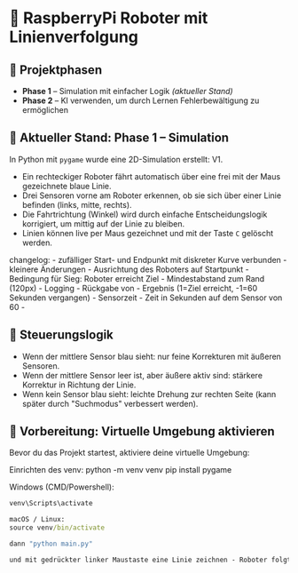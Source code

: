 # 🤖 RaspberryPi Roboter mit Linienverfolgung

## 🚧 Projektphasen

- **Phase 1** – Simulation mit einfacher Logik *(aktueller Stand)*
- **Phase 2** – KI verwenden, um durch Lernen Fehlerbewältigung zu ermöglichen

## 🧪 Aktueller Stand: Phase 1 – Simulation

In Python mit `pygame` wurde eine 2D-Simulation erstellt:
V1.
- Ein rechteckiger Roboter fährt automatisch über eine frei mit der Maus gezeichnete blaue Linie.
- Drei Sensoren vorne am Roboter erkennen, ob sie sich über einer Linie befinden (links, mitte, rechts).
- Die Fahrtrichtung (Winkel) wird durch einfache Entscheidungslogik korrigiert, um mittig auf der Linie zu bleiben.
- Linien können live per Maus gezeichnet und mit der Taste `C` gelöscht werden.

changelog:
    - zufälliger Start- und Endpunkt mit diskreter Kurve verbunden
    - kleinere Änderungen
        - Ausrichtung des Roboters auf Startpunkt
        - Bedingung für Sieg: Roboter erreicht Ziel
        - Mindestabstand zum Rand (120px)
    - Logging
        - Rückgabe von
            - Ergebnis (1=Ziel erreicht, -1=60 Sekunden vergangen)
            - Sensorzeit - Zeit in Sekunden auf dem Sensor von 60
            - 

## 🧠 Steuerungslogik

- Wenn der mittlere Sensor blau sieht: nur feine Korrekturen mit äußeren Sensoren.
- Wenn der mittlere Sensor leer ist, aber äußere aktiv sind: stärkere Korrektur in Richtung der Linie.
- Wenn kein Sensor blau sieht: leichte Drehung zur rechten Seite (kann später durch "Suchmodus" verbessert werden).

## 🧰 Vorbereitung: Virtuelle Umgebung aktivieren

Bevor du das Projekt startest, aktiviere deine virtuelle Umgebung:

Einrichten des venv:
python -m venv venv
pip install pygame

Windows (CMD/Powershell):
```cmd
venv\Scripts\activate

macOS / Linux:
source venv/bin/activate

dann "python main.py"

und mit gedrückter linker Maustaste eine Linie zeichnen - Roboter folgt.

